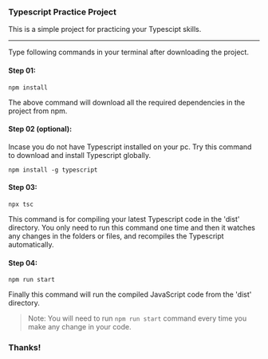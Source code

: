 ### Typescript Practice Project
This is a simple project for practicing your Typescipt skills.

------------


Type following commands in your terminal after downloading the project.

#### Step 01:
    npm install
The above command will download all the required dependencies in the project from npm.

#### Step 02 (optional):
Incase you do not have Typescript installed on your pc. Try this command to download and install Typescript globally.

    npm install -g typescript

#### Step 03:
    npx tsc
This command is for compiling your latest Typescript code in the 'dist' directory. You only need to run this command one time and then it watches any changes in the folders or files, and recompiles the Typescript automatically.


#### Step 04:
    npm run start

Finally this command will run the compiled JavaScript code from the 'dist' directory.

> Note:  You will need to run `npm run start` command every time you make any change in your code.





### Thanks!
